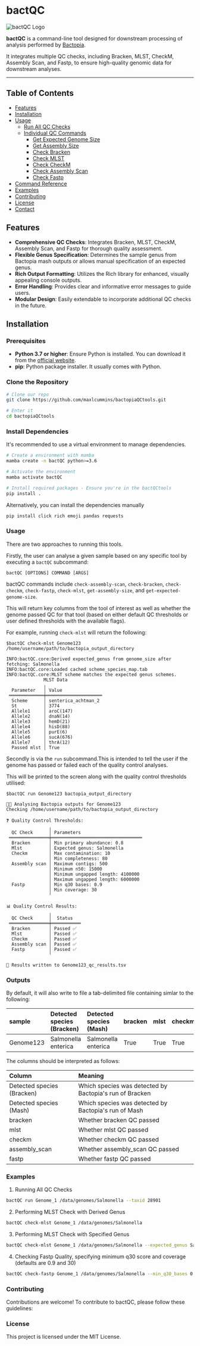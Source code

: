 # bactQC

![bactQC Logo](https://github.com/maxlcummins/bactopiaQCtools/blob/main/assets/logo.png?raw=true)

**bactQC** is a command-line tool designed for downstream processing of analysis performed by [Bactopia](https://github.com/bactopia/bactopia).

It integrates multiple QC checks, including Bracken, MLST, CheckM, Assembly Scan, and Fastp, to ensure high-quality genomic data for downstream analyses.

---

## Table of Contents

- [Features](#features)
- [Installation](#installation)
- [Usage](#usage)
  - [Run All QC Checks](#run-all-qc-checks)
  - [Individual QC Commands](#individual-qc-commands)
    - [Get Expected Genome Size](#get-expected-genome-size)
    - [Get Assembly Size](#get-assembly-size)
    - [Check Bracken](#check-bracken)
    - [Check MLST](#check-mlst)
    - [Check CheckM](#check-checkm)
    - [Check Assembly Scan](#check-assembly-scan)
    - [Check Fastp](#check-fastp)
- [Command Reference](#command-reference)
- [Examples](#examples)
- [Contributing](#contributing)
- [License](#license)
- [Contact](#contact)



## Features

- **Comprehensive QC Checks**: Integrates Bracken, MLST, CheckM, Assembly Scan, and Fastp for thorough quality assessment.
- **Flexible Genus Specification**: Determines the sample genus from Bactopia mash outputs or allows manual specification of an expected genus.
- **Rich Output Formatting**: Utilizes the Rich library for enhanced, visually appealing console outputs.
- **Error Handling**: Provides clear and informative error messages to guide users.
- **Modular Design**: Easily extendable to incorporate additional QC checks in the future.



## Installation

### Prerequisites

- **Python 3.7 or higher**: Ensure Python is installed. You can download it from the [official website](https://www.python.org/downloads/).
- **pip**: Python package installer. It usually comes with Python.

### Clone the Repository

```bash
# Clone our repo
git clone https://github.com/maxlcummins/bactopiaQCtools.git

# Enter it
cd bactopiaQCtools
```

### Install Dependencies
It's recommended to use a virtual environment to manage dependencies.

```bash
# Create a environment with mamba
mamba create -n bactQC python>=3.6

# Activate the environment
mamba activate bactQC

# Install required packages - Ensure you're in the bactQCtools
pip install .
```

Alternatively, you can install the dependencies manually

```bash
pip install click rich emoji pandas requests
```
###  Usage

There are two approaches to running this tools.

Firstly, the user can analyse a given sample based on any specific tool by executing a `bactQC` subcommand:

```
bactQC [OPTIONS] COMMAND [ARGS]
```

bactQC commands include `check-assembly-scan`, `check-bracken`, `check-checkm`, `check-fastp`, `check-mlst`, `get-assembly-size`, and `get-expected-genome-size`.

This will return key columns from the tool of interest as well as whether the genome passed QC for that tool (based on either default QC thresholds or user defined thresholds with the available flags).

For example, running `check-mlst` will return the following:

```
$bactQC check-mlst Genome123 /home/username/path/to/bactopia_output_directory

INFO:bactQC.core:Derived expected_genus from genome_size after fetching: Salmonella
INFO:bactQC.core:Loaded cached scheme_species_map.tab
INFO:bactQC.core:MLST scheme matches the expected genus schemes.
              MLST Data              
              ╷                      
  Parameter   │ Value                
 ═════════════╪═════════════════════ 
  Scheme      │ senterica_achtman_2  
  St          │ 3774                 
  Allele1     │ aroC(147)            
  Allele2     │ dnaN(14)             
  Allele3     │ hemD(21)             
  Allele4     │ hisD(88)             
  Allele5     │ purE(6)              
  Allele6     │ sucA(676)            
  Allele7     │ thrA(12)             
  Passed mlst │ True 
```

Secondly is via the `run` subcommand.This is intended to tell the user if the genome has passed or failed each of the quality control analyses.

This will be printed to the screen along with the quality control thresholds utilised:

```
$bactQC run Genome123 bactopia_output_directory

🦠🧬 Analysing Bactopia outputs for Genome123
Checking /home/username/path/to/bactopia_output_directory

❓ Quality Control Thresholds:
                ╷                                   
  QC Check      │ Parameters                        
 ═══════════════╪══════════════════════════════════ 
  Bracken       │ Min primary abundance: 0.8        
  Mlst          │ Expected genus: Salmonella        
  Checkm        │ Max contamination: 10             
                │ Min completeness: 80              
  Assembly scan │ Maximum contigs: 500              
                │ Minimum n50: 15000                
                │ Minimum ungapped length: 4100000  
                │ Maximum ungapped length: 6000000  
  Fastp         │ Min q30 bases: 0.9                
                │ Min coverage: 30                  
                ╵                                   

📊 Quality Control Results:
                ╷            
  QC Check      │  Status    
 ═══════════════╪═══════════ 
  Bracken       │ Passed ✅  
  Mlst          │ Passed ✅  
  Checkm        │ Passed ✅  
  Assembly scan │ Passed ✅  
  Fastp         │ Passed ✅  
                ╵            

💾 Results written to Genome123_qc_results.tsv
```

### Outputs

By default, it will also write to file a tab-delimited file containing simlar to the following:

|sample   |Detected species (Bracken)|Detected species (Mash)|bracken|mlst|checkm|assembly_scan|fastp|
|:--------|:-------------------------|:----------------------|:------|:---|:-----|:------------|:----|
|Genome123|Salmonella enterica       |Salmonella enterica    |True   |True|True  |True         | True|

The columns should be interpreted as follows:

| Column                   | Meaning                                               |
|:-------------------------|:------------------------------------------------------|
|Detected species (Bracken)|Which species was detected by Bactopia's run of Bracken|
|Detected species (Mash)   |Which species was detected by Bactopia's run of Mash   |
|bracken                   |Whether bracken QC passed                              |
|mlst                      |Whether mlst QC passed                                 |
|checkm                    |Whether checkm QC passed                               |
|assembly_scan             |Whether assembly_scan QC passed                        |
|fastp                     |Whether fastp QC passed                                |

### Examples

1. Running All QC Checks
```bash
bactQC run Genome_1 /data/genomes/Salmonella --taxid 28901
```

2. Performing MLST Check with Derived Genus
```bash
bactQC check-mlst Genome_1 /data/genomes/Salmonella
```

3. Performing MLST Check with Specified Genus
```bash
bactQC check-mlst Genome_1 /data/genomes/Salmonella --expected_genus Salmonella
```

4. Checking Fastp Quality, specifying minimum q30 score and coverage (defaults are 0.9 and 30)
```bash
bactQC check-fastp Genome_1 /data/genomes/Salmonella --min_q30_bases 0.95 --min_coverage 40
```

### Contributing
Contributions are welcome! To contribute to bactQC, please follow these guidelines:

### License
This project is licensed under the MIT License.
